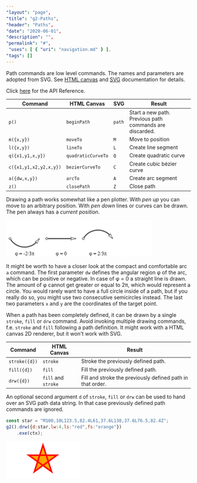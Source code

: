 ```yaml
---
"layout": "page",
"title": "g2-Paths",
"header": "Paths",
"date": "2020-06-01",
"description": "",
"permalink": "#",
 "uses": [ { "uri": "navigation.md" } ],
"tags": []
---
```



Path commands are low level commands. The names and parameters are adopted from SVG.
See [HTML canvas](https://developer.mozilla.org/de/docs/Web/API/CanvasRenderingContext2D)
and [SVG](https://developer.mozilla.org/en-US/docs/Web/SVG/Tutorial/Paths) documentation for details.

Click [here](https://github.com/goessner/g2/blob/master/docs/api/g2.core.md#g2+p) for the API
Reference.

Command | HTML Canvas | SVG | Result
-------- | ------- | ---------- | --------
`p()`   | `beginPath` | `path` | Start a new path. Previous path commands are discarded.
`m({x,y})` | `moveTo` | `M` | Move to position
`l({x,y})` | `lineTo` | `L`| Create line segment
`q({x1,y1,x,y})` | `quadraticCurveTo` | `Q` |  Create quadratic curve
`c({x1,y1,x2,y2,x,y})` | `bezierCurveTo` | `C` | Create cubic bézier curve
`a({dw,x,y})` | `arcTo` | `A` | Create arc segment
`z()` | `closePath`| `Z` | Close path

Drawing a path works somewhat like a pen plotter. With *pen up* you can move to an arbitrary position.
With *pen down* lines or curves can be drawn. The pen always has a *current position*.

![arcs](../img/arcs.png)

It might be worth to have a closer look at the compact and comfortable arc `a` command. The first
parameter `dw` defines the angular region &phi; of the arc, which can be positive or negative.
In case of &phi; = 0 a straight line is drawn. The amount of &phi; cannot get greater or equal to
2&pi;, which would represent a circle.
You would rarely want to have a full circle inside of a path, but if you really do so, you might
use two consecutive semicircles instead. The last two parameters `x` and `y` are the coordinates
of the target point.

When a path has been completely defined, it can be drawn by a single `stroke`, `fill` or `drw`
command. Avoid invoking multiple drawing commands, f.e. `stroke` and `fill` following a path
definition.
It might work with a HTML canvas 2D renderer, but it won't work with SVG.

Command | HTML Canvas | Result
-------- | ------- | --------
`stroke({d})`   | `stroke` | Stroke the previously defined path.
`fill({d})`   | `fill` |  Fill the previously defined path.
`drw({d})` | `fill` and `stroke` | Fill and stroke the previously defined path in that order.

An optional second argument `d` of `stroke`, `fill` or `drw` can be used to hand over an SVG path data string.
In that case previously defined path commands are ignored.

```javascript
const star = "M100,10L123.5,82.4L61,37.6L138,37.6L76.5,82.4Z";
g2().drw({d:star,lw:4,ls:"red",fs:"orange"})
    .exe(ctx);
```

![star](../img/star.png)
